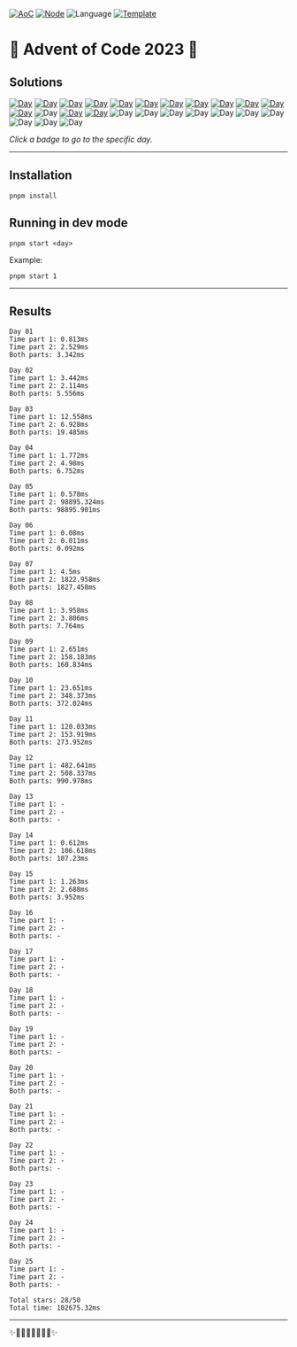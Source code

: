 <!-- Entries between SOLUTIONS and RESULTS tags are auto-generated -->

[![AoC](https://badgen.net/badge/AoC/2023/blue)](https://adventofcode.com/2023)
[![Node](https://badgen.net/badge/Node/v16.13.0+/blue)](https://nodejs.org/en/download/)
![Language](https://badgen.net/badge/Language/JavaScript/blue)
[![Template](https://badgen.net/badge/Template/aocrunner/blue)](https://github.com/caderek/aocrunner)

# 🎄 Advent of Code 2023 🎄

## Solutions

<!--SOLUTIONS-->

[![Day](https://badgen.net/badge/01/%E2%98%85%E2%98%85/green)](src/day01)
[![Day](https://badgen.net/badge/02/%E2%98%85%E2%98%85/green)](src/day02)
[![Day](https://badgen.net/badge/03/%E2%98%85%E2%98%85/green)](src/day03)
[![Day](https://badgen.net/badge/04/%E2%98%85%E2%98%85/green)](src/day04)
[![Day](https://badgen.net/badge/05/%E2%98%85%E2%98%85/green)](src/day05)
[![Day](https://badgen.net/badge/06/%E2%98%85%E2%98%85/green)](src/day06)
[![Day](https://badgen.net/badge/07/%E2%98%85%E2%98%85/green)](src/day07)
[![Day](https://badgen.net/badge/08/%E2%98%85%E2%98%85/green)](src/day08)
[![Day](https://badgen.net/badge/09/%E2%98%85%E2%98%85/green)](src/day09)
[![Day](https://badgen.net/badge/10/%E2%98%85%E2%98%85/green)](src/day10)
[![Day](https://badgen.net/badge/11/%E2%98%85%E2%98%85/green)](src/day11)
[![Day](https://badgen.net/badge/12/%E2%98%85%E2%98%85/green)](src/day12)
![Day](https://badgen.net/badge/13/%E2%98%86%E2%98%86/gray)
[![Day](https://badgen.net/badge/14/%E2%98%85%E2%98%85/green)](src/day14)
[![Day](https://badgen.net/badge/15/%E2%98%85%E2%98%85/green)](src/day15)
![Day](https://badgen.net/badge/16/%E2%98%86%E2%98%86/gray)
![Day](https://badgen.net/badge/17/%E2%98%86%E2%98%86/gray)
![Day](https://badgen.net/badge/18/%E2%98%86%E2%98%86/gray)
![Day](https://badgen.net/badge/19/%E2%98%86%E2%98%86/gray)
![Day](https://badgen.net/badge/20/%E2%98%86%E2%98%86/gray)
![Day](https://badgen.net/badge/21/%E2%98%86%E2%98%86/gray)
![Day](https://badgen.net/badge/22/%E2%98%86%E2%98%86/gray)
![Day](https://badgen.net/badge/23/%E2%98%86%E2%98%86/gray)
![Day](https://badgen.net/badge/24/%E2%98%86%E2%98%86/gray)
![Day](https://badgen.net/badge/25/%E2%98%86%E2%98%86/gray)

<!--/SOLUTIONS-->

_Click a badge to go to the specific day._

---

## Installation

```
pnpm install
```

## Running in dev mode

```
pnpm start <day>
```

Example:

```
pnpm start 1
```

---

## Results

<!--RESULTS-->

```
Day 01
Time part 1: 0.813ms
Time part 2: 2.529ms
Both parts: 3.342ms
```

```
Day 02
Time part 1: 3.442ms
Time part 2: 2.114ms
Both parts: 5.556ms
```

```
Day 03
Time part 1: 12.558ms
Time part 2: 6.928ms
Both parts: 19.485ms
```

```
Day 04
Time part 1: 1.772ms
Time part 2: 4.98ms
Both parts: 6.752ms
```

```
Day 05
Time part 1: 0.578ms
Time part 2: 98895.324ms
Both parts: 98895.901ms
```

```
Day 06
Time part 1: 0.08ms
Time part 2: 0.011ms
Both parts: 0.092ms
```

```
Day 07
Time part 1: 4.5ms
Time part 2: 1822.958ms
Both parts: 1827.458ms
```

```
Day 08
Time part 1: 3.958ms
Time part 2: 3.806ms
Both parts: 7.764ms
```

```
Day 09
Time part 1: 2.651ms
Time part 2: 158.183ms
Both parts: 160.834ms
```

```
Day 10
Time part 1: 23.651ms
Time part 2: 348.373ms
Both parts: 372.024ms
```

```
Day 11
Time part 1: 120.033ms
Time part 2: 153.919ms
Both parts: 273.952ms
```

```
Day 12
Time part 1: 482.641ms
Time part 2: 508.337ms
Both parts: 990.978ms
```

```
Day 13
Time part 1: -
Time part 2: -
Both parts: -
```

```
Day 14
Time part 1: 0.612ms
Time part 2: 106.618ms
Both parts: 107.23ms
```

```
Day 15
Time part 1: 1.263ms
Time part 2: 2.688ms
Both parts: 3.952ms
```

```
Day 16
Time part 1: -
Time part 2: -
Both parts: -
```

```
Day 17
Time part 1: -
Time part 2: -
Both parts: -
```

```
Day 18
Time part 1: -
Time part 2: -
Both parts: -
```

```
Day 19
Time part 1: -
Time part 2: -
Both parts: -
```

```
Day 20
Time part 1: -
Time part 2: -
Both parts: -
```

```
Day 21
Time part 1: -
Time part 2: -
Both parts: -
```

```
Day 22
Time part 1: -
Time part 2: -
Both parts: -
```

```
Day 23
Time part 1: -
Time part 2: -
Both parts: -
```

```
Day 24
Time part 1: -
Time part 2: -
Both parts: -
```

```
Day 25
Time part 1: -
Time part 2: -
Both parts: -
```

```
Total stars: 28/50
Total time: 102675.32ms
```

<!--/RESULTS-->

---

✨🎄🎁🎄🎅🎄🎁🎄✨